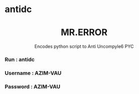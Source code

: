 # antidc


<h1 align="center"> MR.ERROR</h1>
<p align="center">
      Encodes python script to Anti Uncompyle6 PYC
</p>


<h3>Run : antidc</h3>

<h3>Username : AZIM-VAU</h3>
<h3>Password : AZIM-VAU</h3>
